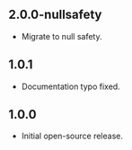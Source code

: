 ## 2.0.0-nullsafety

* Migrate to null safety.

## 1.0.1

- Documentation typo fixed.

## 1.0.0

- Initial open-source release.

